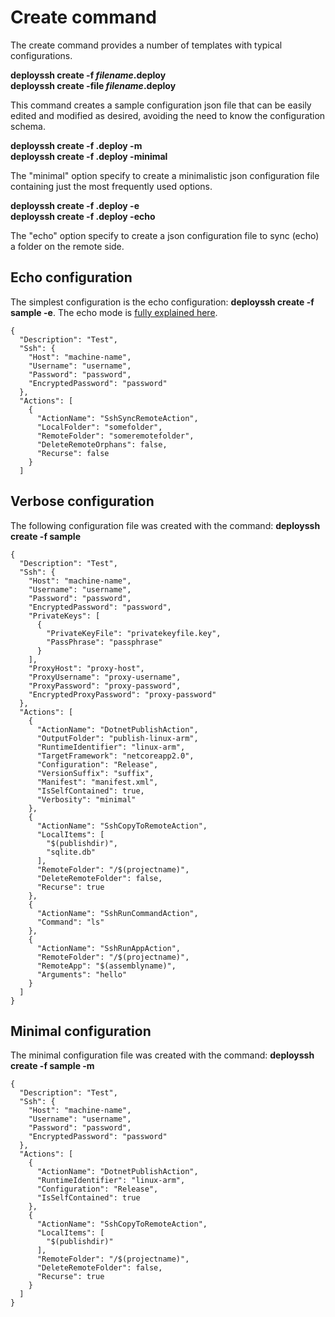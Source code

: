 # Create command
The create command provides a number of templates with typical configurations.

**deployssh create -f *filename*.deploy**<br/>
**deployssh create -file *filename*.deploy**

This command creates a sample configuration json file that can be easily edited and modified as desired, avoiding the need to know the configuration schema.

**deployssh create -f <filename>.deploy -m**<br/>
**deployssh create -f <filename>.deploy -minimal**

The "minimal" option specify to create a minimalistic json configuration file containing just the most frequently used options.

**deployssh create -f <filename>.deploy -e**<br/>
**deployssh create -f <filename>.deploy -echo**

The "echo" option specify to create a json configuration file to sync (echo) a folder on the remote side.


## Echo configuration
The simplest configuration is the echo configuration: **deployssh create -f sample -e**. The echo mode is [fully explained here](echo-folder.md).
```
{
  "Description": "Test",
  "Ssh": {
    "Host": "machine-name",
    "Username": "username",
    "Password": "password",
    "EncryptedPassword": "password"
  },
  "Actions": [
    {
      "ActionName": "SshSyncRemoteAction",
      "LocalFolder": "somefolder",
      "RemoteFolder": "someremotefolder",
      "DeleteRemoteOrphans": false,
      "Recurse": false
    }
  ]
```

## Verbose configuration
The following configuration file was created with the command: **deployssh create -f sample**

```
{
  "Description": "Test",
  "Ssh": {
    "Host": "machine-name",
    "Username": "username",
    "Password": "password",
    "EncryptedPassword": "password",
    "PrivateKeys": [
      {
        "PrivateKeyFile": "privatekeyfile.key",
        "PassPhrase": "passphrase"
      }
    ],
    "ProxyHost": "proxy-host",
    "ProxyUsername": "proxy-username",
    "ProxyPassword": "proxy-password",
    "EncryptedProxyPassword": "proxy-password"
  },
  "Actions": [
    {
      "ActionName": "DotnetPublishAction",
      "OutputFolder": "publish-linux-arm",
      "RuntimeIdentifier": "linux-arm",
      "TargetFramework": "netcoreapp2.0",
      "Configuration": "Release",
      "VersionSuffix": "suffix",
      "Manifest": "manifest.xml",
      "IsSelfContained": true,
      "Verbosity": "minimal"
    },
    {
      "ActionName": "SshCopyToRemoteAction",
      "LocalItems": [
        "$(publishdir)",
        "sqlite.db"
      ],
      "RemoteFolder": "/$(projectname)",
      "DeleteRemoteFolder": false,
      "Recurse": true
    },
    {
      "ActionName": "SshRunCommandAction",
      "Command": "ls"
    },
    {
      "ActionName": "SshRunAppAction",
      "RemoteFolder": "/$(projectname)",
      "RemoteApp": "$(assemblyname)",
      "Arguments": "hello"
    }
  ]
}
```

## Minimal configuration
The minimal configuration file was created with the command: **deployssh create -f sample -m**
```
{
  "Description": "Test",
  "Ssh": {
    "Host": "machine-name",
    "Username": "username",
    "Password": "password",
    "EncryptedPassword": "password"
  },
  "Actions": [
    {
      "ActionName": "DotnetPublishAction",
      "RuntimeIdentifier": "linux-arm",
      "Configuration": "Release",
      "IsSelfContained": true
    },
    {
      "ActionName": "SshCopyToRemoteAction",
      "LocalItems": [
        "$(publishdir)"
      ],
      "RemoteFolder": "/$(projectname)",
      "DeleteRemoteFolder": false,
      "Recurse": true
    }
  ]
}
```
